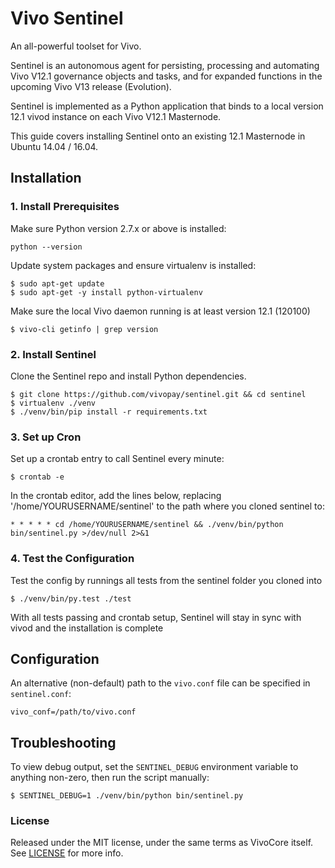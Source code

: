 # Vivo Sentinel

An all-powerful toolset for Vivo.

Sentinel is an autonomous agent for persisting, processing and automating Vivo V12.1 governance objects and tasks, and for expanded functions in the upcoming Vivo V13 release (Evolution).

Sentinel is implemented as a Python application that binds to a local version 12.1 vivod instance on each Vivo V12.1 Masternode.

This guide covers installing Sentinel onto an existing 12.1 Masternode in Ubuntu 14.04 / 16.04.

## Installation

### 1. Install Prerequisites

Make sure Python version 2.7.x or above is installed:

    python --version

Update system packages and ensure virtualenv is installed:

    $ sudo apt-get update
    $ sudo apt-get -y install python-virtualenv

Make sure the local Vivo daemon running is at least version 12.1 (120100)

    $ vivo-cli getinfo | grep version

### 2. Install Sentinel

Clone the Sentinel repo and install Python dependencies.

    $ git clone https://github.com/vivopay/sentinel.git && cd sentinel
    $ virtualenv ./venv
    $ ./venv/bin/pip install -r requirements.txt

### 3. Set up Cron

Set up a crontab entry to call Sentinel every minute:

    $ crontab -e

In the crontab editor, add the lines below, replacing '/home/YOURUSERNAME/sentinel' to the path where you cloned sentinel to:

    * * * * * cd /home/YOURUSERNAME/sentinel && ./venv/bin/python bin/sentinel.py >/dev/null 2>&1

### 4. Test the Configuration

Test the config by runnings all tests from the sentinel folder you cloned into

    $ ./venv/bin/py.test ./test

With all tests passing and crontab setup, Sentinel will stay in sync with vivod and the installation is complete

## Configuration

An alternative (non-default) path to the `vivo.conf` file can be specified in `sentinel.conf`:

    vivo_conf=/path/to/vivo.conf

## Troubleshooting

To view debug output, set the `SENTINEL_DEBUG` environment variable to anything non-zero, then run the script manually:

    $ SENTINEL_DEBUG=1 ./venv/bin/python bin/sentinel.py


### License

Released under the MIT license, under the same terms as VivoCore itself. See [LICENSE](LICENSE) for more info.
